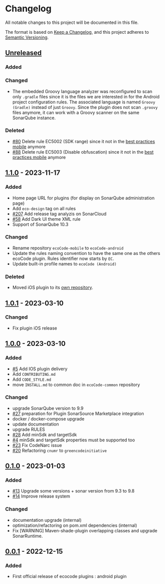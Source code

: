 # Changelog

All notable changes to this project will be documented in this file.

The format is based on [Keep a Changelog](https://keepachangelog.com/en/1.0.0/),
and this project adheres to [Semantic Versioning](https://semver.org/spec/v2.0.0.html).

## [Unreleased]

### Added

### Changed

- The embedded Groovy language analyzer was reconfigured to scan only `.gradle` files since it is the files we are interested in for
  the Android project configuration rules.
  The associated language is named `Groovy (Gradle)` instead of just `Groovy`.
  Since the plugin does not scan `.groovy` files anymore, it can work with a Groovy scanner on the same SonarQube instance.

### Deleted

- [#80](https://github.com/green-code-initiative/ecoCode-android/issues/80) Delete rule EC5002 (SDK range) since it not in
  the [best practices mobile](https://github.com/cnumr/best-practices-mobile) anymore
- [#88](https://github.com/green-code-initiative/ecoCode-android/issues/88) Delete rule EC5003 (Disable obfuscation) since it not in
  the [best practices mobile](https://github.com/cnumr/best-practices-mobile) anymore

## [1.1.0] - 2023-11-17

### Added

- Home page URL for plugins (for display on SonarQube administration page)
- Add `eco-design` tag on all rules
- [#207](https://github.com/green-code-initiative/ecoCode/issues/207) Add release tag analyzis on SonarCloud
- [#58](https://github.com/green-code-initiative/ecoCode-android/pull/58) Add Dark UI theme XML rule
- Support of SonarQube 10.3

### Changed

- Rename repository `ecoCode-mobile` to `ecoCode-android`
- Update the rules naming convention to have the same one as the others ecoCode plugin. Rules identifier now starts by `EC`.
- Update built-in profile names to `ecoCode (Android)`

### Deleted

- Moved iOS plugin to its [own repository](https://github.com/green-code-initiative/ecoCode-ios).

## [1.0.1] - 2023-03-10

### Changed

- Fix plugin iOS release

## [1.0.0] - 2023-03-10

### Added

- [#5](https://github.com/green-code-initiative/ecocode-android/pull/5) Add IOS plugin delivery
- Add `CONTRIBUTING.md`
- Add `CODE_STYLE.md`
- move `INSTALL.md` to common doc in `ecoCode-common` repository

### Changed

- upgrade SonarQube version to 9.9
- [#27](https://github.com/green-code-initiative/ecocode-android/pull/27) preparation for Plugin SonarSource Marketplace integration
- docker / docker-compose upgrade
- update documentation
- upgrade RULES
- [#28](https://github.com/green-code-initiative/ecocode-android/pull/28) Add minSdk and targetSdk
- [#4](https://github.com/green-code-initiative/ecocode-android/pull/4) minSdk and targetSdk properties must be supported too
- [#23](https://github.com/green-code-initiative/ecocode-android/issues/23) Fix CodeNarc issue
- [#20](https://github.com/green-code-initiative/ecocode-android/issues/20) Refactoring `cnumr` to `greencodeinitiative`

## [0.1.0] - 2023-01-03

### Added

- [#13](https://github.com/green-code-initiative/ecocode-android/pull/13) Upgrade some versions + sonar version from 9.3
  to 9.8
- [#14](https://github.com/green-code-initiative/ecocode-android/issues/14) Improve release system

### Changed

- documentation upgrade (internal)
- optimization/refactoring on pom.xml dependencies (internal)
- Fix [WARNING] Maven-shade-plugin overlapping classes and upgrade SonarRuntime.

## [0.0.1] - 2022-12-15

### Added

- First official release of ecocode plugins : android plugin

[unreleased]: https://github.com/green-code-initiative/ecoCode/compare/v1.1.0...HEAD

[1.1.0]: https://github.com/green-code-initiative/ecoCode/releases/tag/v1.1.0

[1.0.1]: https://github.com/green-code-initiative/ecoCode/releases/tag/v1.0.1

[1.0.0]: https://github.com/green-code-initiative/ecoCode/releases/tag/v1.0.0

[0.1.0]: https://github.com/green-code-initiative/ecoCode/releases/tag/v0.1.0

[0.0.1]: https://github.com/green-code-initiative/ecoCode/releases/tag/v0.0.1
